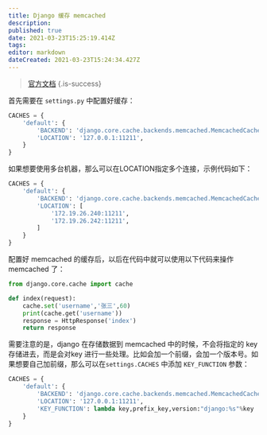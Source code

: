 ```yaml
---
title: Django 缓存 memcached
description: 
published: true
date: 2021-03-23T15:25:19.414Z
tags: 
editor: markdown
dateCreated: 2021-03-23T15:24:34.427Z
---
```



> [官方文档](https://docs.djangoproject.com/zh-hans/3.1/topics/cache/#django-s-cache-framework)
{.is-success}

首先需要在 `settings.py` 中配置好缓存：

```python
CACHES = {
    'default': {
        'BACKEND': 'django.core.cache.backends.memcached.MemcachedCache',
        'LOCATION': '127.0.0.1:11211',
    }
}
```

如果想要使用多台机器，那么可以在LOCATION指定多个连接，示例代码如下：

```python
CACHES = {
    'default': {
        'BACKEND': 'django.core.cache.backends.memcached.MemcachedCache',
        'LOCATION': [
            '172.19.26.240:11211',
            '172.19.26.242:11211',
        ]
    }
}
```

配置好 memcached 的缓存后，以后在代码中就可以使用以下代码来操作 memcached 了：

```python
from django.core.cache import cache

def index(request):
    cache.set('username','张三',60)
    print(cache.get('username'))
    response = HttpResponse('index')
    return response
```


需要注意的是，django 在存储数据到 memcached 中的时候，不会将指定的 key 存储进去，而是会对key 进行一些处理。比如会加一个前缀，会加一个版本号。如果想要自己加前缀，那么可以在`settings.CACHES` 中添加 `KEY_FUNCTION` 参数：

```python
CACHES = {
    'default': {
        'BACKEND': 'django.core.cache.backends.memcached.MemcachedCache',
        'LOCATION': '127.0.0.1:11211',
        'KEY_FUNCTION': lambda key,prefix_key,version:"django:%s"%key
    }
}
```

